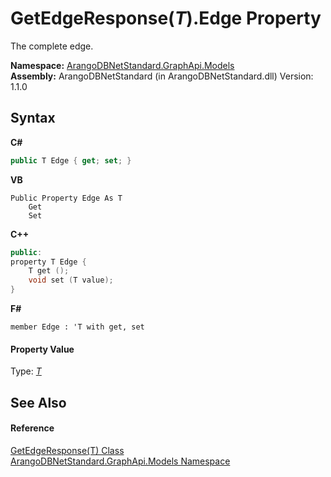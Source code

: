 # GetEdgeResponse(*T*).Edge Property 
 

The complete edge.

**Namespace:**&nbsp;<a href="6fb2338d-d8f7-f9c1-2056-1702fe9bf954">ArangoDBNetStandard.GraphApi.Models</a><br />**Assembly:**&nbsp;ArangoDBNetStandard (in ArangoDBNetStandard.dll) Version: 1.1.0

## Syntax

**C#**<br />
``` C#
public T Edge { get; set; }
```

**VB**<br />
``` VB
Public Property Edge As T
	Get
	Set
```

**C++**<br />
``` C++
public:
property T Edge {
	T get ();
	void set (T value);
}
```

**F#**<br />
``` F#
member Edge : 'T with get, set

```


#### Property Value
Type: <a href="d0eabe49-0827-d191-b8b0-b06322dae412">*T*</a>

## See Also


#### Reference
<a href="d0eabe49-0827-d191-b8b0-b06322dae412">GetEdgeResponse(T) Class</a><br /><a href="6fb2338d-d8f7-f9c1-2056-1702fe9bf954">ArangoDBNetStandard.GraphApi.Models Namespace</a><br />